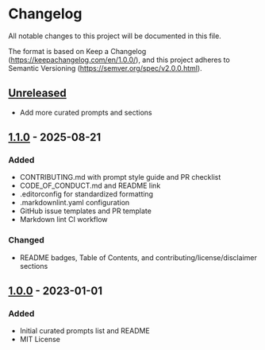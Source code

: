 # Changelog

All notable changes to this project will be documented in this file.

The format is based on Keep a Changelog (https://keepachangelog.com/en/1.0.0/),
and this project adheres to Semantic Versioning (https://semver.org/spec/v2.0.0.html).

## [Unreleased]
- Add more curated prompts and sections

## [1.1.0] - 2025-08-21
### Added
- CONTRIBUTING.md with prompt style guide and PR checklist
- CODE_OF_CONDUCT.md and README link
- .editorconfig for standardized formatting
- .markdownlint.yaml configuration
- GitHub issue templates and PR template
- Markdown lint CI workflow

### Changed
- README badges, Table of Contents, and contributing/license/disclaimer sections

## [1.0.0] - 2023-01-01
### Added
- Initial curated prompts list and README
- MIT License

[Unreleased]: https://github.com/marc-aurele-besner/ChatGPT-PromptsList/compare/v1.1.0...HEAD
[1.1.0]: https://github.com/marc-aurele-besner/ChatGPT-PromptsList/compare/v1.0.0...v1.1.0
[1.0.0]: https://github.com/marc-aurele-besner/ChatGPT-PromptsList/releases/tag/v1.0.0